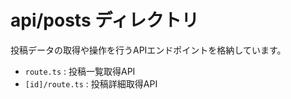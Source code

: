 # api/posts ディレクトリ

投稿データの取得や操作を行うAPIエンドポイントを格納しています。

- `route.ts` : 投稿一覧取得API
- `[id]/route.ts` : 投稿詳細取得API
